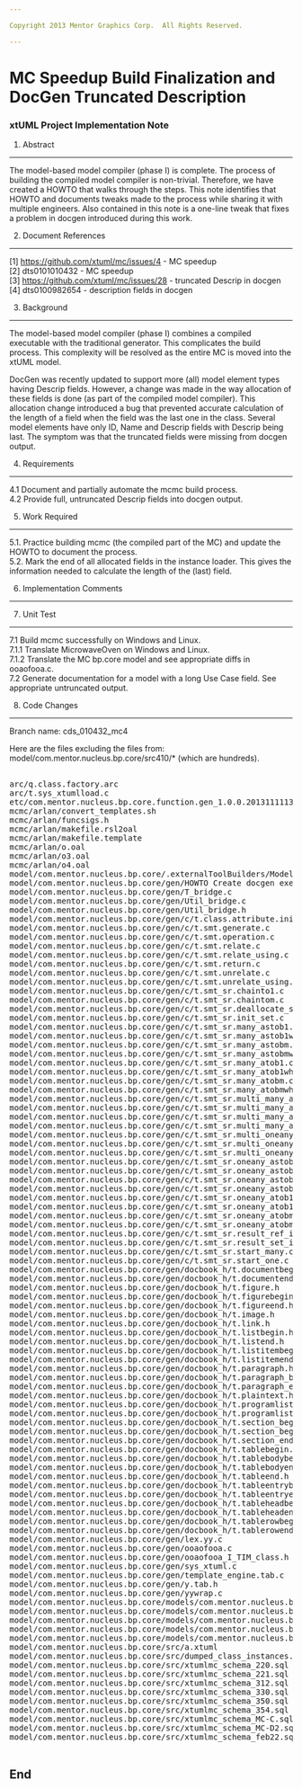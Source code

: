 ```yaml
---

Copyright 2013 Mentor Graphics Corp.  All Rights Reserved.

---
```


# MC Speedup Build Finalization and DocGen Truncated Description
### xtUML Project Implementation Note

1. Abstract
-----------
The model-based model compiler (phase I) is complete.  The process of
building the compiled model compiler is non-trivial.  Therefore, we
have created a HOWTO that walks through the steps.  This note identifies
that HOWTO and documents tweaks made to the process while sharing it
with multiple engineers.  Also contained in this note is a one-line
tweak that fixes a problem in docgen introduced during this work.

2. Document References
----------------------
[1] https://github.com/xtuml/mc/issues/4 - MC speedup  
[2] dts0101010432 - MC speedup  
[3] https://github.com/xtuml/mc/issues/28 - truncated Descrip in docgen  
[4] dts0100982654 - description fields in docgen  

3. Background
-------------
The model-based model compiler (phase I) combines a compiled executable
with the traditional generator.  This complicates the build process.
This complexity will be resolved as the entire MC is moved into the
xtUML model.

DocGen was recently updated to support more (all) model element types
having Descrip fields.  However, a change was made in the way allocation
of these fields is done (as part of the compiled model compiler).
This allocation change introduced a bug that prevented accurate
calculation of the length of a field when the field was the last one
in the class.  Several model elements have only ID, Name and Descrip
fields with Descrip being last.  The symptom was that the truncated
fields were missing from docgen output.

4. Requirements
---------------
4.1   Document and partially automate the mcmc build process.  
4.2   Provide full, untruncated Descrip fields into docgen output.  

5. Work Required
----------------
5.1.  Practice building mcmc (the compiled part of the MC) and update
      the HOWTO to document the process.  
5.2.  Mark the end of all allocated fields in the instance loader.  This
      gives the information needed to calculate the length of the (last)
      field.  

6. Implementation Comments
--------------------------

7. Unit Test
------------
7.1    Build mcmc successfully on Windows and Linux.  
7.1.1  Translate MicrowaveOven on Windows and Linux.  
7.1.2  Translate the MC bp.core model and see appropriate diffs in ooaofooa.c.  
7.2    Generate documentation for a model with a long Use Case field.  See
       appropriate untruncated output.  

8. Code Changes
---------------
Branch name: cds_010432_mc4

Here are the files excluding the files from:
model/com.mentor.nucleus.bp.core/src410/*
(which are hundreds).

<pre>

arc/q.class.factory.arc
arc/t.sys_xtumlload.c
etc/com.mentor.nucleus.bp.core.function.gen_1.0.0.201311111325.jar
mcmc/arlan/convert_templates.sh
mcmc/arlan/funcsigs.h
mcmc/arlan/makefile.rsl2oal
mcmc/arlan/makefile.template
mcmc/arlan/o.oal
mcmc/arlan/o3.oal
mcmc/arlan/o4.oal
model/com.mentor.nucleus.bp.core/.externalToolBuilders/Model Compiler.launch
model/com.mentor.nucleus.bp.core/gen/HOWTO Create docgen exe.txt
model/com.mentor.nucleus.bp.core/gen/T_bridge.c
model/com.mentor.nucleus.bp.core/gen/Util_bridge.c
model/com.mentor.nucleus.bp.core/gen/Util_bridge.h
model/com.mentor.nucleus.bp.core/gen/c/t.class.attribute.init.c
model/com.mentor.nucleus.bp.core/gen/c/t.smt.generate.c
model/com.mentor.nucleus.bp.core/gen/c/t.smt.operation.c
model/com.mentor.nucleus.bp.core/gen/c/t.smt.relate.c
model/com.mentor.nucleus.bp.core/gen/c/t.smt.relate_using.c
model/com.mentor.nucleus.bp.core/gen/c/t.smt.return.c
model/com.mentor.nucleus.bp.core/gen/c/t.smt.unrelate.c
model/com.mentor.nucleus.bp.core/gen/c/t.smt.unrelate_using.c
model/com.mentor.nucleus.bp.core/gen/c/t.smt_sr.chainto1.c
model/com.mentor.nucleus.bp.core/gen/c/t.smt_sr.chaintom.c
model/com.mentor.nucleus.bp.core/gen/c/t.smt_sr.deallocate_set.c
model/com.mentor.nucleus.bp.core/gen/c/t.smt_sr.init_set.c
model/com.mentor.nucleus.bp.core/gen/c/t.smt_sr.many_astob1.c
model/com.mentor.nucleus.bp.core/gen/c/t.smt_sr.many_astob1where.c
model/com.mentor.nucleus.bp.core/gen/c/t.smt_sr.many_astobm.c
model/com.mentor.nucleus.bp.core/gen/c/t.smt_sr.many_astobmwhere.c
model/com.mentor.nucleus.bp.core/gen/c/t.smt_sr.many_atob1.c
model/com.mentor.nucleus.bp.core/gen/c/t.smt_sr.many_atob1where.c
model/com.mentor.nucleus.bp.core/gen/c/t.smt_sr.many_atobm.c
model/com.mentor.nucleus.bp.core/gen/c/t.smt_sr.many_atobmwhere.c
model/com.mentor.nucleus.bp.core/gen/c/t.smt_sr.multi_many_astob1.c
model/com.mentor.nucleus.bp.core/gen/c/t.smt_sr.multi_many_astob1where.c
model/com.mentor.nucleus.bp.core/gen/c/t.smt_sr.multi_many_astobm.c
model/com.mentor.nucleus.bp.core/gen/c/t.smt_sr.multi_many_astobmwhere.c
model/com.mentor.nucleus.bp.core/gen/c/t.smt_sr.multi_oneany_astob1.c
model/com.mentor.nucleus.bp.core/gen/c/t.smt_sr.multi_oneany_astob1where.c
model/com.mentor.nucleus.bp.core/gen/c/t.smt_sr.multi_oneany_astobmwhere.c
model/com.mentor.nucleus.bp.core/gen/c/t.smt_sr.oneany_astob1.c
model/com.mentor.nucleus.bp.core/gen/c/t.smt_sr.oneany_astob1where.c
model/com.mentor.nucleus.bp.core/gen/c/t.smt_sr.oneany_astobm.c
model/com.mentor.nucleus.bp.core/gen/c/t.smt_sr.oneany_astobmwhere.c
model/com.mentor.nucleus.bp.core/gen/c/t.smt_sr.oneany_atob1.c
model/com.mentor.nucleus.bp.core/gen/c/t.smt_sr.oneany_atob1where.c
model/com.mentor.nucleus.bp.core/gen/c/t.smt_sr.oneany_atobm.c
model/com.mentor.nucleus.bp.core/gen/c/t.smt_sr.oneany_atobmwhere.c
model/com.mentor.nucleus.bp.core/gen/c/t.smt_sr.result_ref_init.c
model/com.mentor.nucleus.bp.core/gen/c/t.smt_sr.result_set_init.c
model/com.mentor.nucleus.bp.core/gen/c/t.smt_sr.start_many.c
model/com.mentor.nucleus.bp.core/gen/c/t.smt_sr.start_one.c
model/com.mentor.nucleus.bp.core/gen/docbook_h/t.documentbegin.h
model/com.mentor.nucleus.bp.core/gen/docbook_h/t.documentend.h
model/com.mentor.nucleus.bp.core/gen/docbook_h/t.figure.h
model/com.mentor.nucleus.bp.core/gen/docbook_h/t.figurebegin.h
model/com.mentor.nucleus.bp.core/gen/docbook_h/t.figureend.h
model/com.mentor.nucleus.bp.core/gen/docbook_h/t.image.h
model/com.mentor.nucleus.bp.core/gen/docbook_h/t.link.h
model/com.mentor.nucleus.bp.core/gen/docbook_h/t.listbegin.h
model/com.mentor.nucleus.bp.core/gen/docbook_h/t.listend.h
model/com.mentor.nucleus.bp.core/gen/docbook_h/t.listitembegin.h
model/com.mentor.nucleus.bp.core/gen/docbook_h/t.listitemend.h
model/com.mentor.nucleus.bp.core/gen/docbook_h/t.paragraph.h
model/com.mentor.nucleus.bp.core/gen/docbook_h/t.paragraph_begin.h
model/com.mentor.nucleus.bp.core/gen/docbook_h/t.paragraph_end.h
model/com.mentor.nucleus.bp.core/gen/docbook_h/t.plaintext.h
model/com.mentor.nucleus.bp.core/gen/docbook_h/t.programlistingbegin.h
model/com.mentor.nucleus.bp.core/gen/docbook_h/t.programlistingend.h
model/com.mentor.nucleus.bp.core/gen/docbook_h/t.section_begin.h
model/com.mentor.nucleus.bp.core/gen/docbook_h/t.section_begin_no_abstract.h
model/com.mentor.nucleus.bp.core/gen/docbook_h/t.section_end.h
model/com.mentor.nucleus.bp.core/gen/docbook_h/t.tablebegin.h
model/com.mentor.nucleus.bp.core/gen/docbook_h/t.tablebodybegin.h
model/com.mentor.nucleus.bp.core/gen/docbook_h/t.tablebodyend.h
model/com.mentor.nucleus.bp.core/gen/docbook_h/t.tableend.h
model/com.mentor.nucleus.bp.core/gen/docbook_h/t.tableentrybegin.h
model/com.mentor.nucleus.bp.core/gen/docbook_h/t.tableentryend.h
model/com.mentor.nucleus.bp.core/gen/docbook_h/t.tableheadbegin.h
model/com.mentor.nucleus.bp.core/gen/docbook_h/t.tableheadend.h
model/com.mentor.nucleus.bp.core/gen/docbook_h/t.tablerowbegin.h
model/com.mentor.nucleus.bp.core/gen/docbook_h/t.tablerowend.h
model/com.mentor.nucleus.bp.core/gen/lex.yy.c
model/com.mentor.nucleus.bp.core/gen/ooaofooa.c
model/com.mentor.nucleus.bp.core/gen/ooaofooa_I_TIM_class.h
model/com.mentor.nucleus.bp.core/gen/sys_xtuml.c
model/com.mentor.nucleus.bp.core/gen/template_engine.tab.c
model/com.mentor.nucleus.bp.core/gen/y.tab.h
model/com.mentor.nucleus.bp.core/gen/yywrap.c
model/com.mentor.nucleus.bp.core/models/com.mentor.nucleus.bp.core/components/ooaofooa/ooaofooa/DocGen/DocGen.xtuml
model/com.mentor.nucleus.bp.core/models/com.mentor.nucleus.bp.core/components/ooaofooa/ooaofooa/afun/afun.xtuml
model/com.mentor.nucleus.bp.core/models/com.mentor.nucleus.bp.core/components/ooaofooa/ooaofooa/afunmark/afunmark.xtuml
model/com.mentor.nucleus.bp.core/models/com.mentor.nucleus.bp.core/components/ooaofooa/ooaofooa/afunsmt/afunsmt.xtuml
model/com.mentor.nucleus.bp.core/models/com.mentor.nucleus.bp.core/components/ooaofooa/ooaofooa/afunval/afunval.xtuml
model/com.mentor.nucleus.bp.core/src/a.xtuml
model/com.mentor.nucleus.bp.core/src/dumped_class_instances.sql
model/com.mentor.nucleus.bp.core/src/xtumlmc_schema_220.sql
model/com.mentor.nucleus.bp.core/src/xtumlmc_schema_221.sql
model/com.mentor.nucleus.bp.core/src/xtumlmc_schema_312.sql
model/com.mentor.nucleus.bp.core/src/xtumlmc_schema_330.sql
model/com.mentor.nucleus.bp.core/src/xtumlmc_schema_350.sql
model/com.mentor.nucleus.bp.core/src/xtumlmc_schema_354.sql
model/com.mentor.nucleus.bp.core/src/xtumlmc_schema_MC-C.sql
model/com.mentor.nucleus.bp.core/src/xtumlmc_schema_MC-D2.sql
model/com.mentor.nucleus.bp.core/src/xtumlmc_schema_feb22.sql

</pre>

End
---

